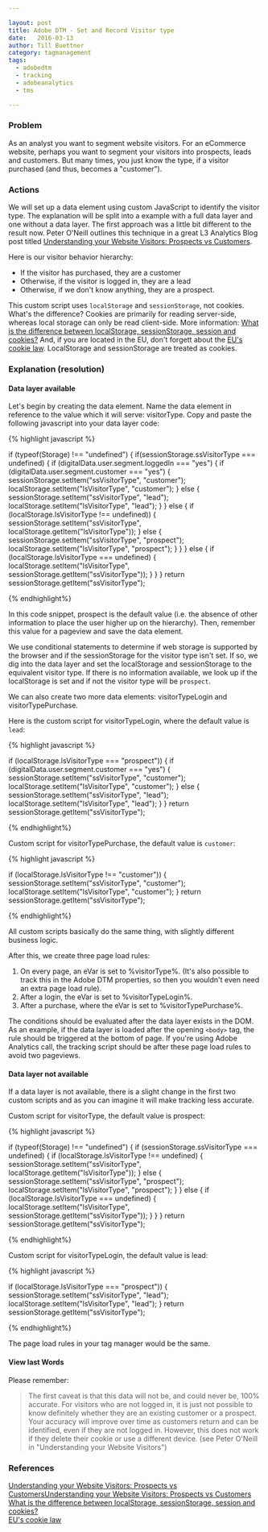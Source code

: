 ```yaml
---

layout: post
title: Adobe DTM - Set and Record Visitor type
date:   2016-03-13
author: Till Buettner
category: tagmanagement
tags:
  - adobedtm
  - tracking
  - adobeanalytics
  - tms

---
```


### Problem

As an analyst you want to segment website visitors. For an eCommerce website, perhaps you want to segment your visitors into prospects, leads and customers. But many times, you just know the type, if a visitor purchased (and thus, becomes a "customer").

### Actions

We will set up a data element using custom JavaScript to identify the visitor type. The explanation will be split into a example with a full data layer and one without a data layer. The first approach was a little bit different to the result now. Peter O'Neill outlines this technique in a great L3 Analytics Blog post titled [Understanding your Website Visitors: Prospects vs Customers](http://www.l3analytics.com/2016/01/18/understanding-your-website-visitors-prospects-vs-customers/).

Here is our visitor behavior hierarchy:

- If the visitor has purchased, they are a customer
- Otherwise, if the visitor is logged in, they are a lead
- Otherwise, if we don't know anything, they are a prospect.

This custom script uses `localStorage` and `sessionStorage`, not cookies. What's the difference? Cookies are primarily for reading server-side, whereas local storage can only be read client-side. More information: [What is the difference between localStorage, sessionStorage, session and cookies?](http://stackoverflow.com/questions/19867599/what-is-the-difference-between-localstorage-sessionstorage-session-and-cookies) And, if you are located in the EU, don't forgett about the [EU's cookie law](http://ec.europa.eu/ipg/basics/legal/cookies/index_en.htm). LocalStorage and sessionStorage are treated as cookies.

### Explanation (resolution)

#### Data layer available
Let's begin by creating the data element. Name the data element in reference to the value which it will serve: visitorType. Copy and paste the following javascript into your data layer code:

{% highlight javascript %}

if (typeof(Storage) !== "undefined") {
	if(sessionStorage.ssVisitorType === undefined) {
		if (digitalData.user.segment.loggedIn === "yes") {
			if (digitalData.user.segment.customer === "yes") {
				sessionStorage.setItem("ssVisitorType", "customer");
				localStorage.setItem("lsVisitorType", "customer");
			} else {
				sessionStorage.setItem("ssVisitorType", "lead");
				localStorage.setItem("lsVisitorType", "lead");
			}
		} else {
			if (localStorage.lsVisitorType !== undefined)) {
				sessionStorage.setItem("ssVisitorType", localStorage.getItem("lsVisitorType"));
			} else {
				sessionStorage.setItem("ssVisitorType", "prospect");
				localStorage.setItem("lsVisitorType", "prospect");
			}
		}
	} else {
		if (localStorage.lsVisitorType === undefined) {
			localStorage.setItem("lsVisitorType", sessionStorage.getItem("ssVisitorType"));
		}
	}
}
return sessionStorage.getItem("ssVisitorType");

{% endhighlight%}

In this code snippet, prospect is the default value (i.e. the absence of other information to place the user higher up on the hierarchy). Then, remember this value for a pageview and save the data element.

We use conditional statements to determine if web storage is supported by the browser and if the sessionStorage for the visitor type isn't set. If so, we dig into the data layer and set the localStorage and sessionStorage to the equivalent visitor type. If there is no information available, we look up if the localStorage is set and if not the visitor type will be `prospect`.

We can also create two more data elements: visitorTypeLogin and visitorTypePurchase.

Here is the custom script for visitorTypeLogin, where the default value is `lead`:

{% highlight javascript %}

if (localStorage.lsVisitorType === "prospect")) {
	if (digitalData.user.segment.customer === "yes") {
		sessionStorage.setItem("ssVisitorType", "customer");
		localStorage.setItem("lsVisitorType", "customer");
	} else {
		sessionStorage.setItem("ssVisitorType", "lead");
		localStorage.setItem("lsVisitorType", "lead");
	}
}
return sessionStorage.getItem("ssVisitorType");

{% endhighlight%}

Custom script for visitorTypePurchase, the default value is `customer`:

{% highlight javascript %}

if (localStorage.lsVisitorType !== "customer")) {
	sessionStorage.setItem("ssVisitorType", "customer");
	localStorage.setItem("lsVisitorType", "customer");
}
return sessionStorage.getItem("ssVisitorType");

{% endhighlight%}

All custom scripts basically do the same thing, with slightly different business logic.

After this, we create three page load rules:

1) On every page, an eVar is set to %visitorType%. (It's also possible to track this in the Adobe DTM properties, so then you wouldn't even need an extra page load rule).
2) After a login, the eVar is set to %visitorTypeLogin%.
3) After a purchase, where the eVar is set to %visitorTypePurchase%.

The conditions should be evaluated after the data layer exists in the DOM. As an example, if the data layer is loaded after the opening `<body>` tag, the rule should be triggered at the bottom of page. If you're using Adobe Analytics call, the tracking script should be after these page load rules to avoid two pageviews.

#### Data layer not available
If a data layer is not available, there is a slight change in the first two custom scripts and as you can imagine it will make tracking less accurate.

Custom script for visitorType, the default value is prospect:

{% highlight javascript %}

if (typeof(Storage) !== "undefined") {
	if (sessionStorage.ssVisitorType === undefined) {
		if (localStorage.lsVisitorType !== undefined) {
			sessionStorage.setItem("ssVisitorType", localStorage.getItem("lsVisitorType"));
		} else {
			sessionStorage.setItem("ssVisitorType", "prospect");
			localStorage.setItem("lsVisitorType", "prospect");
		}
	} else {
		if (localStorage.lsVisitorType === undefined) {
			localStorage.setItem("lsVisitorType", sessionStorage.getItem("ssVisitorType"));
		}
	}
}
return sessionStorage.getItem("ssVisitorType");

{% endhighlight%}

Custom script for visitorTypeLogin, the default value is lead:

{% highlight javascript %}

if (localStorage.lsVisitorType === "prospect")) {
	sessionStorage.setItem("ssVisitorType", "lead");
	localStorage.setItem("lsVisitorType", "lead");
}
return sessionStorage.getItem("ssVisitorType");

{% endhighlight%}

The page load rules in your tag manager would be the same.

#### View last Words
Please remember:

> The first caveat is that this data will not be, and could never be, 100% accurate. For visitors who are not logged in, it is just not possible to know definitely whether they are an existing customer or a prospect. Your accuracy will improve over time as customers return and can be identified, even if they are not logged in. However, this does not work if they delete their cookie or use a different device. (see Peter O'Neill in "Understanding your Website Visitors")

### References
[Understanding your Website Visitors: Prospects vs CustomersUnderstanding your Website Visitors: Prospects vs Customers](http://www.l3analytics.com/2016/01/18/understanding-your-website-visitors-prospects-vs-customers/) <br>
[What is the difference between localStorage, sessionStorage, session and cookies?](http://stackoverflow.com/questions/19867599/what-is-the-difference-between-localstorage-sessionstorage-session-and-cookies) <br>
[EU's cookie law](http://ec.europa.eu/ipg/basics/legal/cookies/index_en.htm)
